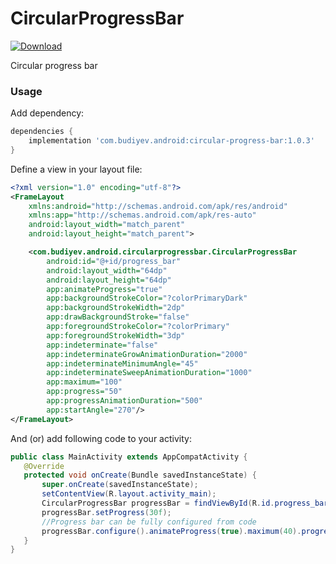 # CircularProgressBar
[ ![Download](https://api.bintray.com/packages/yuriy-budiyev/maven/circular-progress-bar/images/download.svg) ](https://bintray.com/yuriy-budiyev/maven/circular-progress-bar/_latestVersion)

Circular progress bar

### Usage
Add dependency:
```gradle
dependencies {
    implementation 'com.budiyev.android:circular-progress-bar:1.0.3'
}
```
Define a view in your layout file:
```xml
<?xml version="1.0" encoding="utf-8"?>
<FrameLayout
    xmlns:android="http://schemas.android.com/apk/res/android"
    xmlns:app="http://schemas.android.com/apk/res-auto"
    android:layout_width="match_parent"
    android:layout_height="match_parent">

    <com.budiyev.android.circularprogressbar.CircularProgressBar
        android:id="@+id/progress_bar"
        android:layout_width="64dp"
        android:layout_height="64dp"
        app:animateProgress="true"
        app:backgroundStrokeColor="?colorPrimaryDark"
        app:backgroundStrokeWidth="2dp"
        app:drawBackgroundStroke="false"
        app:foregroundStrokeColor="?colorPrimary"
        app:foregroundStrokeWidth="3dp"
        app:indeterminate="false"
        app:indeterminateGrowAnimationDuration="2000"
        app:indeterminateMinimumAngle="45"
        app:indeterminateSweepAnimationDuration="1000"
        app:maximum="100"
        app:progress="50"
        app:progressAnimationDuration="500"
        app:startAngle="270"/>
</FrameLayout>
```
And (or) add following code to your activity:
```java
public class MainActivity extends AppCompatActivity {
   @Override
   protected void onCreate(Bundle savedInstanceState) {
       super.onCreate(savedInstanceState);
       setContentView(R.layout.activity_main);
       CircularProgressBar progressBar = findViewById(R.id.progress_bar);
       progressBar.setProgress(30f);
       //Progress bar can be fully configured from code
       progressBar.configure().animateProgress(true).maximum(40).progress(30).apply();
   }
}
```
